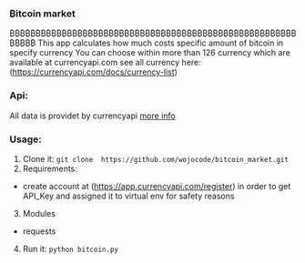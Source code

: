 ### ₿itcoin market
₿₿₿₿₿₿₿₿₿₿₿₿₿₿₿₿₿₿₿₿₿₿₿₿₿₿₿₿₿₿₿₿₿₿₿₿₿₿₿₿₿₿₿₿₿₿₿₿₿₿₿₿₿₿₿₿₿₿₿₿
This app calculates how much costs specific amount of bitcoin in specify currency 
You can choose within more than 126 currency which are available at currencyapi.com
see all currency here: (https://currencyapi.com/docs/currency-list)

### Api:
All data is providet by currencyapi [more info](https://currencyapi.com/ "currency Api") 

### Usage:

1. Clone it:
`git clone  https://github.com/wojocode/bitcoin_market.git`
2. Requirements:
- create account at (https://app.currencyapi.com/register) in order to get API_Key and assigned it to virtual env for safety reasons
3. Modules
- requests
4. Run it:
`python bitcoin.py`